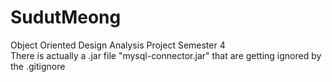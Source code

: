 # SudutMeong
Object Oriented Design Analysis Project Semester 4 <br>
There is actually a .jar file "mysql-connector.jar" that are getting ignored by the .gitignore <br>
